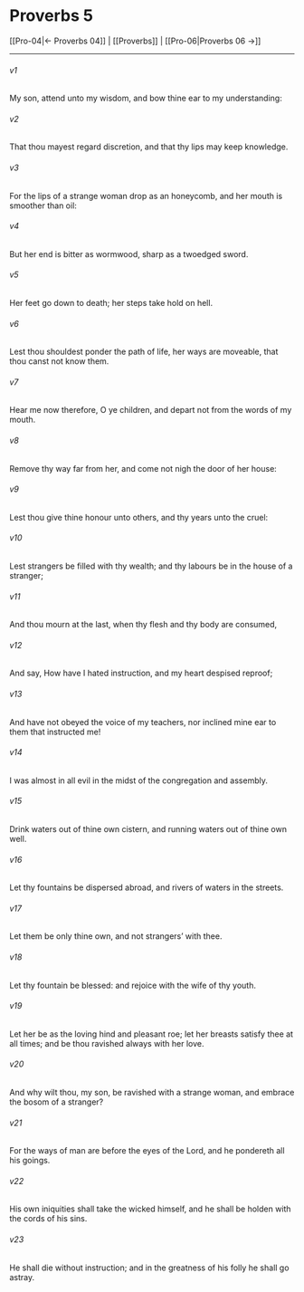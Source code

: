 # Proverbs 5

[[Pro-04|← Proverbs 04]] | [[Proverbs]] | [[Pro-06|Proverbs 06 →]]
***

###### v1
My son, attend unto my wisdom, and bow thine ear to my understanding:
###### v2
That thou mayest regard discretion, and that thy lips may keep knowledge.
###### v3
For the lips of a strange woman drop as an honeycomb, and her mouth is smoother than oil:
###### v4
But her end is bitter as wormwood, sharp as a twoedged sword.
###### v5
Her feet go down to death; her steps take hold on hell.
###### v6
Lest thou shouldest ponder the path of life, her ways are moveable, that thou canst not know them.
###### v7
Hear me now therefore, O ye children, and depart not from the words of my mouth.
###### v8
Remove thy way far from her, and come not nigh the door of her house:
###### v9
Lest thou give thine honour unto others, and thy years unto the cruel:
###### v10
Lest strangers be filled with thy wealth; and thy labours be in the house of a stranger;
###### v11
And thou mourn at the last, when thy flesh and thy body are consumed,
###### v12
And say, How have I hated instruction, and my heart despised reproof;
###### v13
And have not obeyed the voice of my teachers, nor inclined mine ear to them that instructed me!
###### v14
I was almost in all evil in the midst of the congregation and assembly.
###### v15
Drink waters out of thine own cistern, and running waters out of thine own well.
###### v16
Let thy fountains be dispersed abroad, and rivers of waters in the streets.
###### v17
Let them be only thine own, and not strangers’ with thee.
###### v18
Let thy fountain be blessed: and rejoice with the wife of thy youth.
###### v19
Let her be as the loving hind and pleasant roe; let her breasts satisfy thee at all times; and be thou ravished always with her love.
###### v20
And why wilt thou, my son, be ravished with a strange woman, and embrace the bosom of a stranger?
###### v21
For the ways of man are before the eyes of the Lord, and he pondereth all his goings.
###### v22
His own iniquities shall take the wicked himself, and he shall be holden with the cords of his sins.
###### v23
He shall die without instruction; and in the greatness of his folly he shall go astray. 
